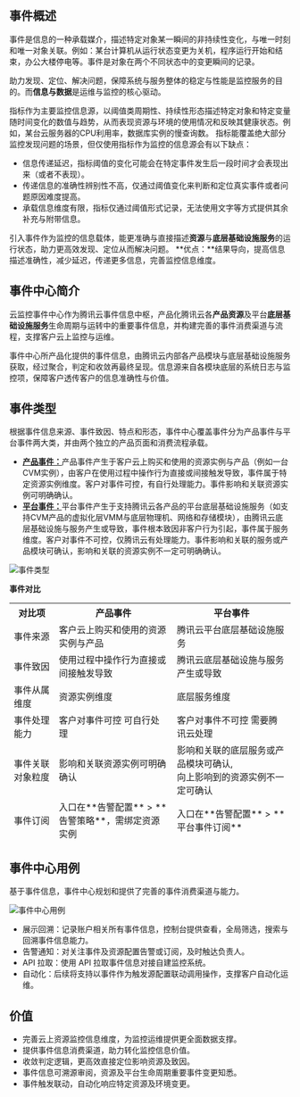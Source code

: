 

## 事件概述

事件是信息的一种承载媒介，描述特定对象某一瞬间的非持续性变化，与唯一时刻和唯一对象关联。例如：某台计算机从运行状态变更为关机，程序运行开始和结束，办公大楼停电等。事件是对象在两个不同状态中的变更瞬间的记录。

助力发现、定位、解决问题，保障系统与服务整体的稳定与性能是监控服务的目的。而**信息与数据**是运维与监控的核心驱动。

指标作为主要监控信息源，以阈值类周期性、持续性形态描述特定对象和特定变量随时间变化的数值与趋势，从而表现资源与环境的使用情况和反映其健康状态。例如，某台云服务器的CPU利用率，数据库实例的慢查询数。
指标能覆盖绝大部分监控发现问题的场景，但仅使用指标作为监控的信息源会有以下缺点：

- 信息传递延迟，指标阈值的变化可能会在特定事件发生后一段时间才会表现出来（或者不表现）。
- 传递信息的准确性辨别性不高，仅通过阈值变化来判断和定位真实事件或者问题原因难度提高。
- 承载信息维度有限，指标仅通过阈值形式记录，无法使用文字等方式提供其余补充与附带信息。

引入事件作为监控的信息载体，能更准确与直接描述**资源**与**底层基础设施服务**的运行状态，助力更高效发现、定位从而解决问题。
**优点：**结果导向，提高信息描述准确性，减少延迟，传递更多信息，完善监控信息维度。

## 事件中心简介

云监控事件中心作为腾讯云事件信息中枢，产品化腾讯云各**产品资源**及平台**底层基础设施服务**生命周期与运转中的重要事件信息，并构建完善的事件消费渠道与流程，支撑客户云上监控与运维。

事件中心所产品化提供的事件信息，由腾讯云内部各产品模块与底层基础设施服务获取，经过聚合，判定和收敛再最终呈现。信息源来自各模块底层的系统日志与监控项，保障客户透传客户的信息准确性与价值。

## 事件类型

根据事件信息来源、事件致因、特点和形态，事件中心覆盖事件分为产品事件与平台事件两大类，并由两个独立的产品页面和消费流程承载。

- [**产品事件：**](https://cloud.tencent.com/document/product/248/14362)产品事件产生于客户云上购买和使用的资源实例与产品（例如一台CVM实例），由客户在使用过程中操作行为直接或间接触发导致，事件属于特定资源实例维度。客户对事件可控，有自行处理能力。事件影响和关联资源实例可明确确认。
- [**平台事件：**](https://cloud.tencent.com/document/product/248/14364)平台事件产生于支持腾讯云各产品的平台底层基础设施服务（如支持CVM产品的虚拟化层VMM与底层物理机、网络和存储模块），由腾讯云底层基础设施与服务产生或导致，事件根本致因非客户行为引起，事件属于服务维度。客户对事件不可控，仅腾讯云有处理能力。事件影响和关联的服务或产品模块可确认，影响和关联的资源实例不一定可明确确认。

![事件类型](https://mc.qcloudimg.com/static/img/c1d68596e334af43a2f386f223305502/image.png)

**事件对比**

<table width="100%">
	<thead>
		<tr>
         <th width="16%">对比项</th>
         <th width="42%">产品事件</th>
         <th width="42%">平台事件</th>
		</tr>
		<tr>
         <td width="16%">事件来源</td>
         <td width="42%">客户云上购买和使用的资源实例与产品</td>
         <td width="42%">腾讯云平台底层基础设施服务</td>
      </tr> 
      <tr>
         <td width="14%">事件致因</td>
         <td width="42%">使用过程中操作行为直接或间接触发导致</td>
         <td width="42%">腾讯云底层基础设施与服务产生或导致</td>
      </tr>
         <tr>
         <td width="14%">事件从属维度</td>
         <td width="42%">资源实例维度</td>
         <td width="42%">底层服务维度</td>
      </tr>
      <tr>
         <td width="14%">事件处理能力  </td>
         <td width="42%">客户对事件可控 可自行处理 </td>
         <td width="42%">客户对事件不可控 需要腾讯云处理</td>
      </tr>
      <tr>
         <td width="14%">事件关联对象粒度</td>
         <td width="42%">影响和关联资源实例可明确确认</td>
         <td width="42%">影响和关联的底层服务或产品模块可确认,<br>向上影响到的资源实例不一定可确认</td>
      </tr>
      <tr>
         <td width="14%">事件订阅</td>
         <td width="42%">入口在**告警配置** > **告警策略**，需绑定资源实例</td>
         <td width="42%">入口在**告警配置** > **平台事件订阅**</td>
      </tr>
         </thead>
   </table>

## 事件中心用例

基于事件信息，事件中心规划和提供了完善的事件消费渠道与能力。

![事件中心用例](https://mc.qcloudimg.com/static/img/07e6540c12a045232174cdf3646e91ff/image.png)

- 展示回溯：记录账户相关所有事件信息，控制台提供查看，全局筛选，搜索与回溯事件信息能力。
- 告警通知：对关注事件及资源配置告警或订阅，及时触达负责人。
- API 拉取：使用 API 拉取事件信息对接自建监控系统。
- 自动化：后续将支持以事件作为触发源配置联动调用操作，支撑客户自动化运维。

## 价值

- 完善云上资源监控信息维度，为监控运维提供更全面数据支撑。
- 提供事件信息消费渠道，助力转化监控信息价值。
- 收敛判定逻辑，更高效直接定位影响资源及致因。
- 事件信息可溯源审阅，资源及平台生命周期重要事件变更知悉。
- 事件触发联动，自动化响应特定资源及环境变更。



